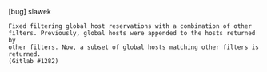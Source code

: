 [bug] slawek

    Fixed filtering global host reservations with a combination of other
    filters. Previously, global hosts were appended to the hosts returned by
    other filters. Now, a subset of global hosts matching other filters is
    returned.
    (Gitlab #1282)

